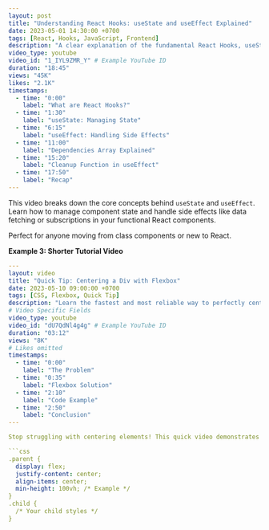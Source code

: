 ```yaml
---
layout: post
title: "Understanding React Hooks: useState and useEffect Explained"
date: 2023-05-01 14:30:00 +0700
tags: [React, Hooks, JavaScript, Frontend]
description: "A clear explanation of the fundamental React Hooks, useState and useEffect, with practical examples for beginners."
video_type: youtube
video_id: "1_IYL9ZMR_Y" # Example YouTube ID
duration: "18:45"
views: "45K"
likes: "2.1K"
timestamps:
  - time: "0:00"
    label: "What are React Hooks?"
  - time: "1:30"
    label: "useState: Managing State"
  - time: "6:15"
    label: "useEffect: Handling Side Effects"
  - time: "11:00"
    label: "Dependencies Array Explained"
  - time: "15:20"
    label: "Cleanup Function in useEffect"
  - time: "17:50"
    label: "Recap"
---
```


This video breaks down the core concepts behind `useState` and `useEffect`. Learn how to manage component state and handle side effects like data fetching or subscriptions in your functional React components.

Perfect for anyone moving from class components or new to React.

**Example 3: Shorter Tutorial Video**

```yaml
---
layout: video
title: "Quick Tip: Centering a Div with Flexbox"
date: 2023-05-10 09:00:00 +0700
tags: [CSS, Flexbox, Quick Tip]
description: "Learn the fastest and most reliable way to perfectly center an element both horizontally and vertically using CSS Flexbox."
# Video Specific Fields
video_type: youtube
video_id: "dU7QdNl4g4g" # Example YouTube ID
duration: "03:12"
views: "8K"
# Likes omitted
timestamps:
  - time: "0:00"
    label: "The Problem"
  - time: "0:35"
    label: "Flexbox Solution"
  - time: "2:10"
    label: "Code Example"
  - time: "2:50"
    label: "Conclusion"
---

Stop struggling with centering elements! This quick video demonstrates the power of Flexbox for easy vertical and horizontal alignment.

```css
.parent {
  display: flex;
  justify-content: center;
  align-items: center;
  min-height: 100vh; /* Example */
}
.child {
  /* Your child styles */
}
